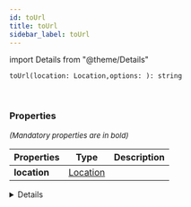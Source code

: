 ```yaml
---
id: toUrl
title: toUrl
sidebar_label: toUrl
---
```


import Details from "@theme/Details"


```tsx
toUrl(location: Location,options: ): string
```
<br/>



### Properties

<font size="2"><i>(Mandatory properties are in bold)</i></font>

| Properties | Type | Description |
| --------- | ---- | ----------- |
| **location** | [Location](/framework-api/interfaces/Location.md) |  |


<Details summary={<summary><b>Additional properties for advanced use cases</b></summary>}><div>

| Properties | Type | Description |
| --------- | ---- | ----------- |
| options |  |  |


</div></Details>